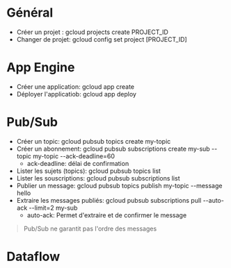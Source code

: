 # Général 
- Créer un projet : gcloud projects create PROJECT_ID
- Changer de projet: gcloud config set project [PROJECT_ID]
# App Engine
- Créer une application: gcloud app create
- Déployer l'applicatiob: gcloud app deploy
# Pub/Sub
- Créer un topic: gcloud pubsub topics create my-topic
- Créer un abonnement: gcloud pubsub subscriptions create my-sub --topic my-topic --ack-deadline=60
    - ack-deadline: délai de confirmation
- Lister les sujets (topics): gcloud pubsub topics list
- Lister les souscriptions: gcloud pubsub subscriptions list
- Publier un message: gcloud pubsub topics publish my-topic --message hello
- Extraire les messages publiés: gcloud pubsub subscriptions pull --auto-ack --limit=2 my-sub
    - auto-ack: Permet d'extraire et de confirmer le message
> Pub/Sub ne garantit pas l'ordre des messages
# Dataflow
